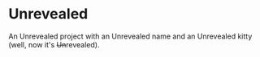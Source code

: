 # Unrevealed
An Unrevealed project with an Unrevealed name and an Unrevealed kitty (well, now it's ~~Un~~revealed).
